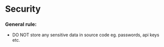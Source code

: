 # Security

### General rule:
* DO NOT store any sensitive data in source code eg. passwords, api keys etc.